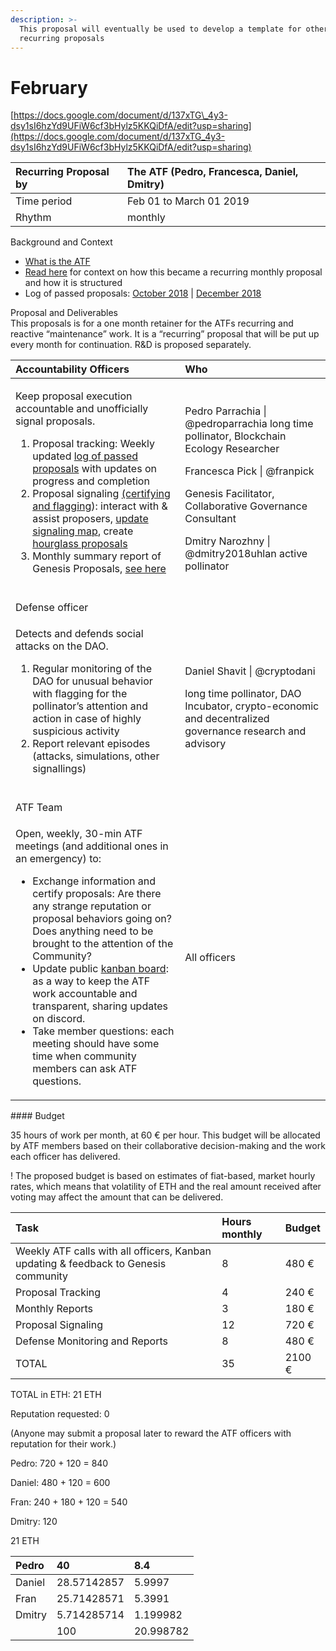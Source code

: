 ```yaml
---
description: >-
  This proposal will eventually be used to develop a template for other
  recurring proposals
---
```


# February

[https://docs.google.com/document/d/137xTG\_4y3-dsy1sI6hzYd9UFiW6cf3bHylz5KKQiDfA/edit?usp=sharing](https://docs.google.com/document/d/137xTG_4y3-dsy1sI6hzYd9UFiW6cf3bHylz5KKQiDfA/edit?usp=sharing)

| Recurring Proposal by |  The ATF \(Pedro, Francesca, Daniel, Dmitry\) |
| :--- | :--- |
| Time period | Feb 01 to March 01 2019 |
| Rhythm | monthly |

Background and Context  


* [What is the ATF](https://docs.google.com/document/d/1U2-FE0bt9p1Cn2H_-fYxB7oybcDH7WlHhcMj0b20sgI/edit)
* [Read here](https://drive.google.com/open?id=137xTG_4y3-dsy1sI6hzYd9UFiW6cf3bHylz5KKQiDfA) for context on how this became a recurring monthly proposal and how it is structured
* Log of passed proposals: [October 2018](https://docs.google.com/document/d/1U2-FE0bt9p1Cn2H_-fYxB7oybcDH7WlHhcMj0b20sgI/edit) \| [December 2018](https://drive.google.com/open?id=137xTG_4y3-dsy1sI6hzYd9UFiW6cf3bHylz5KKQiDfA)

Proposal and Deliverables  
This proposals is for a one month retainer for the ATFs recurring and reactive “maintenance” work. It is a “recurring” proposal that will be put up every month for continuation. R&D is proposed separately.  
  


<table>
  <thead>
    <tr>
      <th style="text-align:left">Accountability Officers</th>
      <th style="text-align:left">Who</th>
    </tr>
  </thead>
  <tbody>
    <tr>
      <td style="text-align:left">
        <p>Keep proposal execution accountable and unofficially signal proposals.</p>
        <ol>
          <li>Proposal tracking: Weekly updated <a href="https://docs.google.com/spreadsheets/d/1FV8iz4ebZb4E3nXckzPsWy7IfhtsX3filkbX_gbPLNs/edit#gid=1504108070">log of passed proposals</a> with
            updates on progress and completion</li>
          <li>Proposal signaling <a href="https://docs.google.com/document/d/11OBW8xY9a_h1s4Ktd-RDA6jPrRfdGim2JaAaqq1n3WY/edit?usp=sharing">(certifying and flagging</a>):
            interact with & assist proposers, <a href="https://coggle.it/diagram/W_tvNznK8lHzVIy-/t/the-atf-logs/243e45b6e0b87a8587555dd2965d20052c4051b9dc7f04b1c9946f2ac01093d4">update signaling map</a>,
            create <a href="https://docs.google.com/document/d/1L2fqSjGy806pxcZ5EkmH5EspJVpsCUiOq1Od27Qea8g/edit">hourglass proposals</a>
          </li>
          <li>Monthly summary report of Genesis Proposals, <a href="https://daotalk.org/t/genesis-alpha-proposals-reports/321/3">see here<br /><br /></a>
          </li>
        </ol>
      </td>
      <td style="text-align:left">
        <p>Pedro Parrachia | @pedroparrachia long time pollinator, Blockchain Ecology
          Researcher</p>
        <p>Francesca Pick | @franpick</p>
        <p>Genesis Facilitator, Collaborative Governance Consultant</p>
        <p>Dmitry Narozhny | @dmitry2018uhlan active pollinator</p>
      </td>
    </tr>
    <tr>
      <td style="text-align:left">Defense officer</td>
      <td style="text-align:left"></td>
    </tr>
    <tr>
      <td style="text-align:left">
        <p>Detects and defends social attacks on the DAO.</p>
        <ol>
          <li>Regular monitoring of the DAO for unusual behavior with flagging for the
            pollinator’s attention and action in case of highly suspicious activity</li>
          <li>Report relevant episodes (attacks, simulations, other signallings)
            <br
            />
            <br />
          </li>
        </ol>
      </td>
      <td style="text-align:left">
        <p>Daniel Shavit | @cryptodani</p>
        <p>long time pollinator, DAO Incubator, crypto-economic and decentralized
          governance research and advisory</p>
      </td>
    </tr>
    <tr>
      <td style="text-align:left">ATF Team</td>
      <td style="text-align:left"></td>
    </tr>
    <tr>
      <td style="text-align:left">
        <p>Open, weekly, 30-min ATF meetings (and additional ones in an emergency)
          to:
          <br />
        </p>
        <ul>
          <li>Exchange information and certify proposals: Are there any strange reputation
            or proposal behaviors going on? Does anything need to be brought to the
            attention of the Community?</li>
          <li>Update public <a href="https://trello.com/b/z5N5Bsru/genesisdao-atf">kanban board</a>:
            as a way to keep the ATF work accountable and transparent, sharing updates
            on discord.</li>
          <li>Take member questions: each meeting should have some time when community
            members can ask ATF questions.</li>
        </ul>
      </td>
      <td style="text-align:left">All officers</td>
    </tr>
  </tbody>
</table>#### Budget

35 hours of work per month, at 60 € per hour. This budget will be allocated by ATF members based on their collaborative decision-making and the work each officer has delivered.

 ! The proposed budget is based on estimates of fiat-based, market hourly rates, which means that volatility of ETH and the real amount received after voting may affect the amount that can be delivered.

| Task | Hours monthly | Budget |
| :--- | :--- | :--- |
| Weekly ATF calls with all officers, Kanban updating & feedback to Genesis community | 8 | 480 € |
| Proposal Tracking | 4 | 240 € |
| Monthly Reports | 3 | 180 € |
| Proposal Signaling | 12 | 720 € |
| Defense Monitoring and Reports | 8 | 480 € |
| TOTAL | 35 | 2100 € |

TOTAL in ETH: 21 ETH  


Reputation requested: 0

\(Anyone may submit a proposal later to reward the ATF officers with reputation for their work.\)  
  
  
  


Pedro: 720 + 120 = 840

Daniel: 480 + 120 = 600

Fran: 240 + 180 + 120 = 540

Dmitry: 120  


21 ETH  
  


| Pedro | 40 | 8.4 |
| :--- | :--- | :--- |
| Daniel | 28.57142857 | 5.9997 |
| Fran | 25.71428571 | 5.3991 |
| Dmitry | 5.714285714 | 1.199982 |
|  | 100 | 20.998782 |

